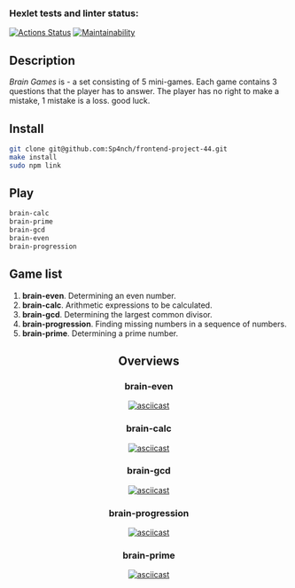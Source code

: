 ### Hexlet tests and linter status:
[![Actions Status](https://github.com/Sp4nch/frontend-project-44/workflows/hexlet-check/badge.svg)](https://github.com/Sp4nch/frontend-project-44/actions)
[![Maintainability](https://api.codeclimate.com/v1/badges/d2dd7ac97915b0b04fbf/maintainability)](https://codeclimate.com/github/Sp4nch/frontend-project-44/maintainability)
<h2><b>Description</b></h2>
<p><i>Brain Games</i> is - a set consisting of 5 mini-games. Each game contains 3 questions that the player has to answer. The player has no right to make a mistake, 1 mistake is a loss. good luck.</p>

## Install
```sh
git clone git@github.com:Sp4nch/frontend-project-44.git
make install
sudo npm link
```

## Play
```sh
brain-calc
brain-prime
brain-gcd
brain-even
brain-progression
```
<h2><b>Game list</b></h2>
<ol>
  <li><b>brain-even</b>. Determining an even number.</li>
  <li><b>brain-calc</b>. Arithmetic expressions to be calculated.</li>
  <li><b>brain-gcd</b>. Determining the largest common divisor.</li>
  <li><b>brain-progression</b>. Finding missing numbers in a sequence of numbers.</li>
  <li><b>brain-prime</b>. Determining a prime number.</li>
</ol>
<div align="center">
  <h2><b>Overviews</b></h2>
<h3><b>brain-even</b></h3>

[![asciicast](https://asciinema.org/a/SgfBLHGAN0gXqQIgUiJNUmD3b.svg)](https://asciinema.org/a/SgfBLHGAN0gXqQIgUiJNUmD3b)
<h3><b>brain-calc</b></h3>

[![asciicast](https://asciinema.org/a/DWTpONAPxujWL4fB8tp4MzsIe.svg)](https://asciinema.org/a/DWTpONAPxujWL4fB8tp4MzsIe)
<h3><b>brain-gcd</b></h3>

[![asciicast](https://asciinema.org/a/jDNeJBEXB9oFNJ9wgXIRBMPxQ.svg)](https://asciinema.org/a/jDNeJBEXB9oFNJ9wgXIRBMPxQ)
<h3><b>brain-progression</b></h3>

[![asciicast](https://asciinema.org/a/bUO4EEpSo23eRF4Ztd29H6vEQ.svg)](https://asciinema.org/a/bUO4EEpSo23eRF4Ztd29H6vEQ)
<h3><b>brain-prime</b></h3>

[![asciicast](https://asciinema.org/a/ueCiQJoe2G3kT4XYWv0bdSDL8.svg)](https://asciinema.org/a/ueCiQJoe2G3kT4XYWv0bdSDL8)
</div>